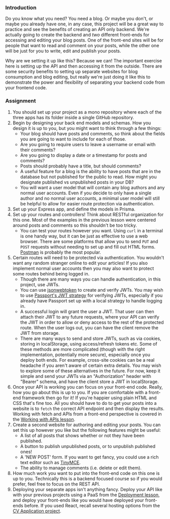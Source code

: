 ### Introduction

Do you know what you need? You need a blog. Or maybe you don't, or maybe you already have one, in any case, this project will be a great way to practice and see the benefits of creating an API only backend. We're actually going to create the backend and *two* different front-ends for accessing and editing your blog posts. One of the front-end sites will be for people that want to read and comment on your posts, while the other one will be just for you to write, edit and publish your posts.

Why are we setting it up like this? Because we can! The important exercise here is setting up the API and then accessing it from the outside. There are some security benefits to setting up separate websites for blog consumption and blog editing, but really we're just doing it like this to demonstrate the power and flexibility of separating your backend code from your frontend code.

### Assignment

<div class="lesson-content__panel" markdown="1">

1. You should set up your project as a mono repository where each of the three apps has its folder inside a single GitHub repository.
1. Begin by designing your back end models and schemas. How you design it is up to you, but you might want to think through a few things:
   - Your blog should have posts and comments, so think about the fields you are going to want to include for each of those.
   - Are you going to require users to leave a username or email with their comments?
   - Are you going to display a date or a timestamp for posts and comments?
   - Posts should probably have a title, but should comments?
   - A useful feature for a blog is the ability to have posts that are in the database but not published for the public to read. How might you designate published vs unpublished posts in your DB?
   - You will want a user model that will contain any blog authors and any normal user accounts. Even if you decide to only have a single author and no normal user accounts, a minimal user model will still be helpful to allow for easier route protection via authentication.
1. Set up your Express app, and define the models in Prisma.
1. Set up your routes and controllers!  Think about RESTful organization for this one. Most of the examples in the previous lesson were centered around posts and comments so this shouldn't be too tricky.
   - You can test your routes however you want. Using `curl` in a terminal is one handy way, but it can be just as effective to use a web browser. There are some platforms that allow you to send `PUT` and `POST` requests without needing to set up and fill out HTML forms. [Postman](https://www.postman.com/downloads/) is probably the most popular.
1. Certain routes will need to be protected via authentication. You wouldn't want any random stranger online to edit your articles! If you also implement normal user accounts then you may also want to protect some routes behind being logged in.
   - Though there are many ways you can handle authentication, in this project, use JWTs.
   - You can use [jsonwebtoken](https://github.com/auth0/node-jsonwebtoken) to create and verify JWTs. You may wish to use [Passport's JWT strategy](https://github.com/mikenicholson/passport-jwt) for verifying JWTs, especially if you already have Passport set up with a local strategy to handle logging in.
   - A successful login will grant the user a JWT. That user can then attach their JWT to any future requests, where your API can verify the JWT in order to allow or deny access to the rest of the protected route. When the user logs out, you can have the client remove the JWT from storage.
   - There are many ways to send and store JWTs, such as via cookies, storing in localStorage, using access/refresh tokens etc. Some of these methods are more complicated (though with the right implementation, potentially more secure), especially once you deploy both ends. For example, cross-site cookies can be a real headache if you aren't aware of certain extra details. You may wish to explore some of these alternatives in the future. For now, keep it simple and send your JWTs via an "Authorization" header with "Bearer" schema, and have the client store a JWT in localStorage.
1. Once your API is working you can focus on your front-end code. Really, how you go about this is up to you. If you are comfortable with a front-end framework then go for it! If you're happier using plain HTML and CSS that's fine too. All you should have to do to get your posts into a website is to `fetch` the correct API endpoint and then display the results. Working with fetch and APIs from a front-end perspective is covered in the [Working with APIs lesson](https://www.theodinproject.com/lessons/javascript-working-with-apis).
1. Create a second website for authoring and editing your posts. You can set this up however you like but the following features might be useful:
   - A list of all posts that shows whether or not they have been published.
   - A button to publish unpublished posts, or to unpublish published ones!
   - A 'NEW POST' form. If you want to get fancy, you could use a rich text editor such as [TinyMCE](https://www.tiny.cloud/docs/tinymce/6/cloud-quick-start/).
   - The ability to manage comments (i.e. delete or edit them).
1. How much work you want to put into the front-end code on this one is up to you. Technically this is a backend focused course so if you would prefer, feel free to focus on the REST API.
1. Deploying your separate apps isn't anything fancy. Deploy your API like with your previous projects using a PaaS from the [Deployment lesson](https://www.theodinproject.com/lessons/node-path-nodejs-deployment), and deploy your front-ends like you would have deployed your front-ends before. If you used React, recall several hosting options from the [CV Application project](https://www.theodinproject.com/lessons/node-path-react-new-cv-application).

</div>
